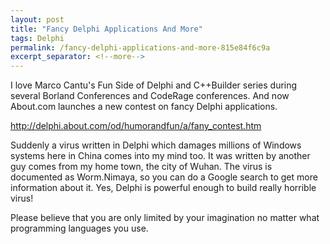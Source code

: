 ```yaml
---
layout: post
title: "Fancy Delphi Applications And More"
tags: Delphi
permalink: /fancy-delphi-applications-and-more-815e84f6c9a
excerpt_separator: <!--more-->
---
```

I love Marco Cantu's Fun Side of Delphi and C++Builder series during several Borland Conferences and CodeRage conferences. And now About.com launches a new contest on fancy Delphi applications.

http://delphi.about.com/od/humorandfun/a/fany_contest.htm

Suddenly a virus written in Delphi which damages millions of Windows systems here in China comes into my mind too. It was written by another guy comes from my home town, the city of Wuhan. The virus is documented as Worm.Nimaya, so you can do a Google search to get more information about it. Yes, Delphi is powerful enough to build really horrible virus!

Please believe that you are only limited by your imagination no matter what programming languages you use.
<!--more-->